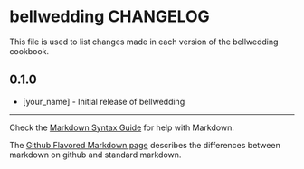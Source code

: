 bellwedding CHANGELOG
===============

This file is used to list changes made in each version of the bellwedding cookbook.

0.1.0
-----
- [your_name] - Initial release of bellwedding

- - -
Check the [Markdown Syntax Guide](http://daringfireball.net/projects/markdown/syntax) for help with Markdown.

The [Github Flavored Markdown page](http://github.github.com/github-flavored-markdown/) describes the differences between markdown on github and standard markdown.
